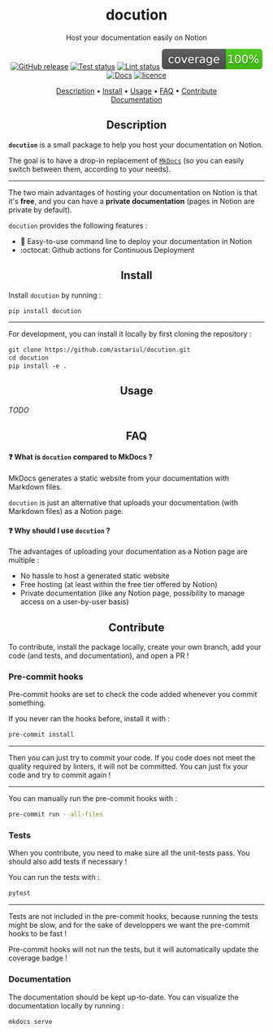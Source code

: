 <h1 align="center">docution</h1>
<p align="center">
Host your documentation easily on Notion
</p>

<p align="center">
    <a href="https://github.com/astariul/docution/releases"><img src="https://img.shields.io/github/release/astariul/docution.svg" alt="GitHub release" /></a>
    <a href="https://github.com/astariul/docution/actions/workflows/pytest.yaml"><img src="https://github.com/astariul/docution/actions/workflows/pytest.yaml/badge.svg" alt="Test status" /></a>
    <a href="https://github.com/astariul/docution/actions/workflows/lint.yaml"><img src="https://github.com/astariul/docution/actions/workflows/lint.yaml/badge.svg" alt="Lint status" /></a>
    <img src=".github/badges/coverage.svg" alt="Coverage status" />
    <a href="https://astariul.github.io/docution"><img src="https://img.shields.io/website?down_message=failing&label=docs&up_color=green&up_message=passing&url=https%3A%2F%2Fastariul.github.io%2Fdocution" alt="Docs" /></a>
    <a href="https://github.com/astariul/docution/blob/main/LICENSE"><img src="https://img.shields.io/badge/License-MIT-yellow.svg" alt="licence" /></a>
</p>

<p align="center">
  <a href="#description">Description</a> •
  <a href="#install">Install</a> •
  <a href="#usage">Usage</a> •
  <a href="#faq">FAQ</a> •
  <a href="#contribute">Contribute</a>
  <br>
  <a href="https://astariul.github.io/docution/" target="_blank">Documentation</a>
</p>


<h2 align="center">Description</h2>

**`docution`** is a small package to help you host your documentation on Notion.

The goal is to have a drop-in replacement of [`MkDocs`](https://www.mkdocs.org/) (so you can easily switch between them, according to your needs).

---

The two main advantages of hosting your documentation on Notion is that it's **free**, and you can have a **private documentation** (pages in Notion are private by default).

`docution` provides the following features :

* 🐣 Easy-to-use command line to deploy your documentation in Notion
* :octocat: Github actions for Continuous Deployment


<h2 align="center">Install</h2>

Install `docution` by running :


```
pip install docution
```

---

For development, you can install it locally by first cloning the repository :

```
git clone https://github.com/astariul/docution.git
cd docution
pip install -e .
```


<h2 align="center">Usage</h2>

_TODO_


<h2 align="center">FAQ</h2>

#### ❓ **What is `docution` compared to MkDocs ?**

MkDocs generates a static website from your documentation with Markdown files.

`docution` is just an alternative that uploads your documentation (with Markdown files) as a Notion page.

#### ❓ **Why should I use `docution` ?**

The advantages of uploading your documentation as a Notion page are multiple :

* No hassle to host a generated static website
* Free hosting (at least within the free tier offered by Notion)
* Private documentation (like any Notion page, possibility to manage access on a user-by-user basis) 


<h2 align="center">Contribute</h2>

To contribute, install the package locally, create your own branch, add your code (and tests, and documentation), and open a PR !

### Pre-commit hooks

Pre-commit hooks are set to check the code added whenever you commit something.

If you never ran the hooks before, install it with :

```bash
pre-commit install
```

---

Then you can just try to commit your code. If you code does not meet the quality required by linters, it will not be committed. You can just fix your code and try to commit again !

---

You can manually run the pre-commit hooks with :

```bash
pre-commit run --all-files
```

### Tests

When you contribute, you need to make sure all the unit-tests pass. You should also add tests if necessary !

You can run the tests with :

```bash
pytest
```

---

Tests are not included in the pre-commit hooks, because running the tests might be slow, and for the sake of developpers we want the pre-commit hooks to be fast !

Pre-commit hooks will not run the tests, but it will automatically update the coverage badge !

### Documentation

The documentation should be kept up-to-date. You can visualize the documentation locally by running :

```bash
mkdocs serve
```
